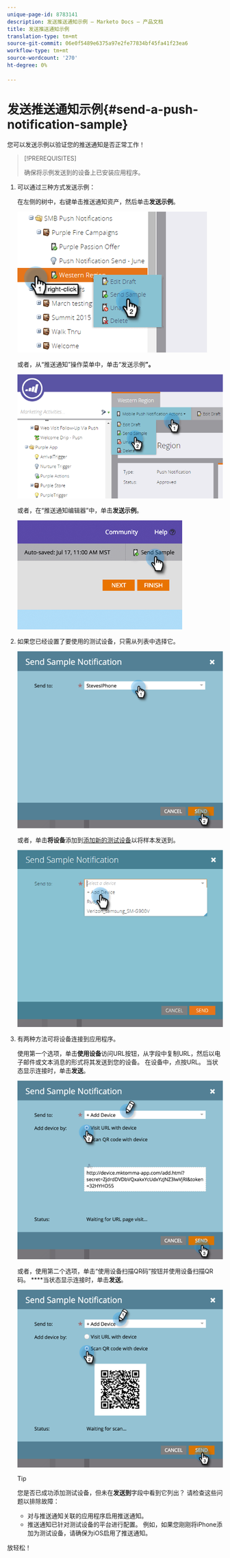 ```yaml
---
unique-page-id: 8783141
description: 发送推送通知示例 — Marketo Docs — 产品文档
title: 发送推送通知示例
translation-type: tm+mt
source-git-commit: 06e0f5489e6375a97e2fe77834bf45fa41f23ea6
workflow-type: tm+mt
source-wordcount: '270'
ht-degree: 0%

---
```



# 发送推送通知示例{#send-a-push-notification-sample}

您可以发送示例以验证您的推送通知是否正常工作！

>[!PREREQUISITES]
>
>确保将示例发送到的设备上已安装应用程序。

1. 可以通过三种方式发送示例：

   在左侧的树中，右键单击推送通知资产，然后单击&#x200B;**发送示例**。

   ![](assets/image2015-7-13-11-3a26-3a15.png)

   或者，从“推送通知”操作菜单中，单击“发送示例&#x200B;**”。**

   ![](assets/image2015-7-13-11-3a28-3a37.png)

   或者，在“推送通知编辑器”中，单击&#x200B;**发送示例**。

   ![](assets/image2015-7-20-13-3a29-3a3.png)

1. 如果您已经设置了要使用的测试设备，只需从列表中选择它。

   ![](assets/image2015-7-29-8-3a25-3a17.png)

   或者，单击&#x200B;**将设备**&#x200B;添加到[添加新的测试设备](/help/marketo/product-docs/mobile-marketing/push-notifications/adding-a-new-test-device.md)以将样本发送到。

   ![](assets/image2015-7-13-11-3a34-3a21.png)

1. 有两种方法可将设备连接到应用程序。

   使用第一个选项，单击&#x200B;**使用设备**&#x200B;访问URL按钮，从字段中复制URL，然后以电子邮件或文本消息的形式将其发送到您的设备。 在设备中，点按URL。 当状态显示连接时，单击&#x200B;**发送**。

   ![](assets/image2015-7-29-8-3a29-3a18.png)

   或者，使用第二个选项，单击“使用设备扫描QR码”按钮并使用设备扫描QR码。 ****&#x200B;当状态显示连接时，单击&#x200B;**发送**。

   ![](assets/image2015-7-29-8-3a31-3a20.png)

   >[!TIP]
   >
   >您是否已成功添加测试设备，但未在&#x200B;**发送到**&#x200B;字段中看到它列出？ 请检查这些问题以排除故障：
   >
   >* 对与推送通知关联的应用程序启用推送通知。
      >
      >
   * 推送通知已针对测试设备的平台进行配置。 例如，如果您刚刚将iPhone添加为测试设备，请确保为iOS启用了推送通知。


放轻松！

